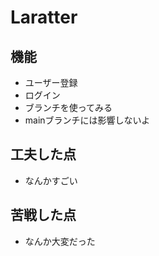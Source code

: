 # Laratter

## 機能

- ユーザー登録
- ログイン
- ブランチを使ってみる
- mainブランチには影響しないよ
## 工夫した点

- なんかすごい

## 苦戦した点

- なんか大変だった